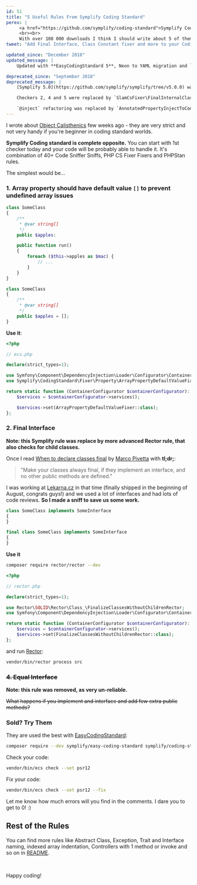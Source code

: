 ```yaml
---
id: 51
title: "5 Useful Rules From Symplify Coding Standard"
perex: |
     <a href="https://github.com/symplify/coding-standard">Symplify Coding Standard</a> was born from Zenify, back from the days I was only Nette programmer. It focuses on <strong>maintainability and clean architecture</strong>. I try to make them simple: <strong>each of them does one job</strong>.
     <br><br>
     With over 108 000 downloads I think I should write about 5 of them you can use in your projects today.
tweet: "Add Final Interface, Class Constant fixer and more to your Coding Standard #php #architecture #php_codesniffer"

updated_since: "December 2018"
updated_message: |
    Updated with **EasyCodingStandard 5**, Neon to YAML migration and `checkers` to `services` migration.

deprecated_since: "September 2018"
deprecated_message: |
    [Symplify 5.0](https://github.com/symplify/symplify/tree/v5.0.0) was released and with that, many checkers were replaced by better ones.

    Checkers 2, 4 and 5 were replaced by `SlamCsFixer\FinalInternalClassFixer` - **class is either final or abstract**.

    `@inject` refactoring was replaced by `AnnotatedPropertyInjectToConstructorInjectionRector` from [Rector](https://github.com/rectorphp/rector).
---
```


I wrote about [Object Calisthenics](/blog/2017/06/26/php-object-calisthenics-rules-made-simple-version-3-0-is-out-now) few weeks ago - they are very strict and not very handy if you're beginner in coding standard worlds.

**Symplify Coding standard is complete opposite.** You can start with 1st checker today and your code will be probably able to handle it. It's combination of 40+ Code Sniffer Sniffs, PHP CS Fixer Fixers and PHPStan rules.

The simplest would be...

### 1. Array property should have default value `[]` to prevent undefined array issues

<em class="fas fa-lg fa-times text-danger"></em>


```php
class SomeClass
{
    /**
     * @var string[]
     */
    public $apples:

    public function run()
    {
        foreach ($this->apples as $mac) {
            // ...
        }
    }
}
```

<em class="fas fa-lg fa-check text-success"></em>

```php
class SomeClass
{
    /**
     * @var string[]
     */
    public $apples = [];
}
```

**Use it**:

```php
<?php

// ecs.php

declare(strict_types=1);

use Symfony\Component\DependencyInjection\Loader\Configurator\ContainerConfigurator;
use Symplify\CodingStandard\Fixer\Property\ArrayPropertyDefaultValueFixer;

return static function (ContainerConfigurator $containerConfigurator): void {
    $services = $containerConfigurator->services();

    $services->set(ArrayPropertyDefaultValueFixer::class);
};

```

### 2. Final Interface

**Note: this Symplify rule was replace by more advanced Rector rule, that also checks for child classes.**

Once I read [When to declare classes final](https://ocramius.github.io/blog/when-to-declare-classes-final) by [Marco Pivetta](http://ocramius.github.io) with **tl;dr;**:

<blockquote class="blockquote text-center mt-5 mb-5">
    "Make your classes always final, if they implement an interface, and no other public methods are defined."
</blockquote>

I was working at [Lekarna.cz](https://www.lekarna.cz) in that time (finally shipped in the beginning of August, congrats guys!) and we used a lot of interfaces and had lots of code reviews. **So I made a sniff to save us some work.**

<em class="fas fa-lg fa-times text-danger"></em>

```php
class SomeClass implements SomeInterface
{
}
```

<em class="fas fa-lg fa-check text-success"></em>

```php
final class SomeClass implements SomeInterface
{
}
```

**Use it**

```bash
composer require rector/rector --dev
```

```php
<?php

// rector.php

declare(strict_types=1);

use Rector\SOLID\Rector\Class_\FinalizeClassesWithoutChildrenRector;
use Symfony\Component\DependencyInjection\Loader\Configurator\ContainerConfigurator;

return static function (ContainerConfigurator $containerConfigurator): void {
    $services = $containerConfigurator->services();
    $services->set(FinalizeClassesWithoutChildrenRector::class);
};
```

and run [Rector](https://github.com/rectorphp/rector):

```bash
vendor/bin/rector process src
```

### ~~4. Equal Interface~~

**Note: this rule was removed, as very un-reliable.**

~~What happens if you implement and interface and add few extra public methods?~~

### Sold? Try Them

They are used the best with [EasyCodingStandard](/blog/2017/08/07/7-new-features-in-easy-coding-standard-22):

```bash
composer require --dev symplify/easy-coding-standard symplify/coding-standard
```

Check your code:

```bash
vendor/bin/ecs check --set psr12
```

Fix your code:

```bash
vendor/bin/ecs check --set psr12 --fix
```

Let me know how much errors will you find in the comments. I dare you to get to 0! :)

## Rest of the Rules

You can find more rules like Abstract Class, Exception, Trait and Interface naming, indexed array indentation, Controllers with 1 method or invoke and so on in [README](https://github.com/symplify/coding-standard).

<br>

Happy coding!
